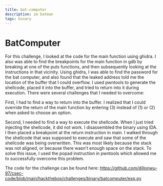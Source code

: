 ```yaml
---
title: bat-computer
description: im batman
tags: binary
---
```

# BatComputer
For this challenge, I looked at the code for the main function using ghidra. I also was able to find the breakpoints for the main function in gdb by breaking at one of the puts functions, and then subsequently looking at the instructions in that vicinity. Using ghidra, I was able to find the password for the bat computer, and also found that the leaked address told me the location of the buffer that I could overflow. I used pwntools to generate the shellcode, placed it into the buffer, and tried to return into it during execution. There were several challenges that I needed to overcome:

First, I had to find a way to return into the buffer. I realized that I could override the return of the main function by entering (3) instead of (1) or (2) when asked to choose an option. 

Second, I needed to find a way to execute the shellcode. When I just tried injecting the shellcode, it did not work. I disassembled the binary using IDA. I then placed a breakpoint at the return instruction in main. I walked through the shellcode that was supposed to execute and saw that some of the shellcode was being overwritten. This was most likely because the stack was not aligned, or because there wasn't enough space on the stack. To solve this issue, I used the popad instruction in pwntools which allowed me to successfully overcome this problem.

The code for the challenge can be found here: <a href="https://github.com/dillonwu-97/csec-code/blob/main/hackthebox/challenges/binary/batcomputer/exp.py"> https://github.com/dillonwu-97/csec-code/blob/main/hackthebox/challenges/binary/batcomputer/exp.py </a>